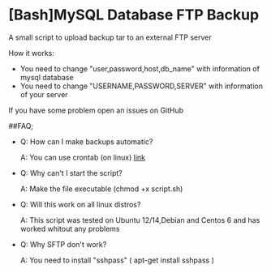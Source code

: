 [Bash]MySQL Database FTP Backup
======================

A small script to upload backup tar to an external FTP server

How it works:
* You need to change "user,password,host,db_name" with information of mysql database
* You need to change "USERNAME,PASSWORD,SERVER" with information of your server

If you have some problem open an issues on GitHub

##FAQ;

* Q: How can I make backups automatic?

    A: You can use crontab (on linux) [link](http://www.cyberciti.biz/faq/how-do-i-add-jobs-to-cron-under-linux-or-unix-oses/)


* Q: Why can't I start the script?

    A: Make the file executable (chmod +x script.sh)


* Q: Will this work on all linux distros?

    A: This script was tested on Ubuntu 12/14,Debian and Centos 6 and has worked whitout any problems
    
* Q: Why SFTP don't work?

    A: You need to install "sshpass" ( apt-get install sshpass )
